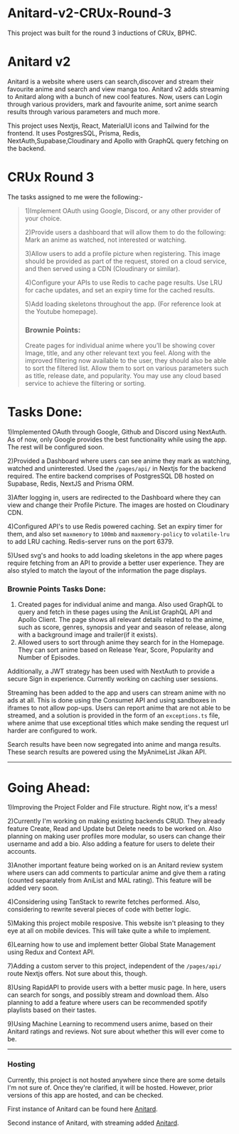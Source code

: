 # Anitard-v2-CRUx-Round-3

This project was built for the round 3 inductions of CRUx, BPHC.

# Anitard v2
Anitard is a website where users can search,discover and stream their favourite anime and search and view manga too. Anitard v2 adds streaming to Anitard along with a bunch of new cool features. Now, users can Login through various providers, mark and favourite anime, sort anime search results through various parameters and much more.

This project uses Nextjs, React, MaterialUI icons and Tailwind for the frontend. It uses PostgresSQL, Prisma, Redis, NextAuth,Supabase,Cloudinary and Apollo with GraphQL query fetching on the backend.

# CRUx Round 3
The tasks assigned to me were the following:-
>1)Implement OAuth using Google, Discord, or any other provider of your choice.
>
>2)Provide users a dashboard that will allow them to do the following: Mark an anime as watched, not interested or watching.
>
>3)Allow users to add a profile picture when registering. This image should be provided as part of the request, stored on a cloud service, and then served using a CDN (Cloudinary or similar).
>
>4)Configure your APIs to use Redis to cache page results. Use LRU for cache updates, and set an expiry time for the cached results.
>
>5)Add loading skeletons throughout the app. (For reference look at the Youtube homepage).
>
>### Brownie Points:
>Create pages for individual anime where you’ll be showing cover Image, title, and any other relevant text you feel. Along with the improved filtering now available to the user, they should also be able to sort the filtered list. Allow them to sort on various parameters such as title, release date, and popularity. You may use any cloud based service to achieve the filtering or sorting. 

# Tasks Done:
1)Implemented OAuth through Google, Github and Discord using NextAuth. As of now, only Google provides the best functionality while using the app. The rest will be configured soon.

2)Provided a Dashboard where users can see anime they mark as watching, watched and uninterested. Used the `/pages/api/` in Nextjs for the backend required. The entire backend comprises of PostgresSQL DB hosted on Supabase, Redis, NextJS and Prisma ORM.

3)After logging in, users are redirected to the Dashboard where they can view and change their Profile Picture. The images are hosted on Cloudinary CDN.

4)Configured API's to use Redis powered caching. Set an expiry timer for them, and also set `maxmemory` to `100mb` and `maxmemory-policy` to `volatile-lru` to add LRU caching. Redis-server runs on the port 6379.

5)Used svg's and hooks to add loading skeletons in the app where pages require fetching from an API to provide a better user experience. They are also styled to match the layout of the information the page displays.


### Brownie Points Tasks Done:
1) Created pages for individual anime and manga. Also used GraphQL to query and fetch in these pages using the AniList GraphQL API and Apollo Client. The page shows all relevant details related to the anime, such as score, genres, synopsis and year and season of release, along with a background image and trailer(if it exists).
2) Allowed users to sort through anime they search for in the Homepage. They can sort anime based on Release Year, Score, Popularity and Number of Episodes.

Additionally, a JWT strategy has been used with NextAuth to provide a secure Sign in experience. Currently working on caching user sessions. 

Streaming has been added to the app and users can stream anime with no ads at all. This is done using the Consumet API and using sandboxes in iframes to not allow pop-ups. Users can report anime that are not able to be streamed, and a solution is provided in the form of an `exceptions.ts` file, where anime that use exceptional titles which make sending the request url harder are configured to work.

Search results have been now segregated into anime and manga results. These search results are powered using the MyAnimeList Jikan API.

------------------------------------------------------------------
# Going Ahead:

1)Improving the Project Folder and File structure. Right now, it's a mess!

2)Currently I'm working on making existing backends CRUD. They already feature Create, Read and Update but Delete needs to be worked on. Also planning on making user profiles more modular, so users can change their username and add a bio. Also adding a feature for users to delete their accounts.

3)Another important feature being worked on is an Anitard review system where users can add comments to particular anime and give them a rating (counted separately from AniList and MAL rating). This feature will be added very soon.

4)Considering using TanStack to rewrite fetches performed. Also, considering to rewrite several pieces of code with better logic.

5)Making this project mobile resposive. This website isn't pleasing to they eye at all on mobile devices. This will take quite a while to implement.

6)Learning how to use and implement better Global State Management using Redux and Context API.

7)Adding a custom server to this project, independent of the `/pages/api/` route Nextjs offers. Not sure about this, though.

8)Using RapidAPI to provide users with a better music page. In here, users can search for songs, and possibly stream and download them. Also planning to add a feature where users can be recommended spotify playlists based on their tastes.

9)Using Machine Learning to recommend users anime, based on their Anitard ratings and reviews. Not sure about whether this will ever come to be.

------------------------------------------------------------------
### Hosting
Currently, this project is not hosted anywhere since there are some details I'm not sure of. Once they're clarified, it will be hosted.
However, prior versions of this app are hosted, and can be checked.

First instance of Anitard can be found here [Anitard](https://anitard.vercel.app/).

Second instance of Anitard, with streaming added [Anitard](https://anitard.netlify.app/).
